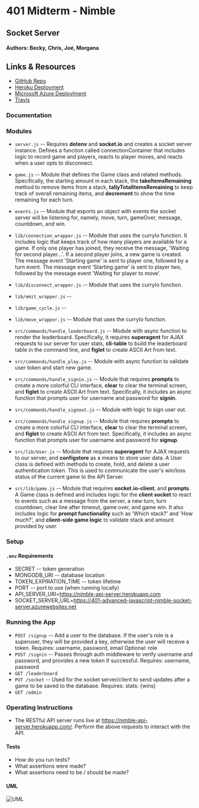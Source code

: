 # 401 Midterm - Nimble

## Socket Server

#### Authors: Becky, Chris, Joé, Morgana

## Links & Resources
* [GitHub Repo](https://github.com/401-advanced-javascript-nimble/client)
* [Heroku Deployment](https://nimble-api-server.herokuapp.com/)
* [Microsoft Azure Deploylment](https://401-advanced-javascript-nimble-socket-server.azurewebsites.net)
* [Travis]( --- )

### Documentation

### Modules
* `server.js` -- Requires **dotenv** and **socket.io** and creates a socket server instance. Defines a function called connectionContainer that includes logic to record game and players, reacts to player moves, and reacts when a user opts to disconnect.
* `game.js` -- Module that defines the Game class and related methods. Specifically, the starting amount in each stack, the **takeItemsRemaining** method to remove items from a stack, **tallyTotalItemsRemaining** to keep track of overall remaining items, and **decrement** to show the time remaining for each turn.
* `events.js` -- Module that exports an object with events the socket server will be listening for, namely, move, turn, gameOver, message, countdown, and win.
* `lib/connection_wrapper.js` -- Module that uses the curryIo function. It includes logic that keeps track of how many players are available for a game. If only one player has joined, they receive the message, 'Waiting for second player...'. If a second player joins, a new game is created. The message event 'Starting game' is sent to player one, followed by a turn event. The message event 'Starting game' is sent to player two, followed by the message event 'Waiting for player to move'.

* `lib/disconnect_wrapper.js` -- Module that uses the curryIo function. 





* `lib/emit_wrapper.js` -- 
* `lib/game_cycle.js` -- 
* `lib/move_wrapper.js` -- Module that uses the curryIo function.


* `src/commands/handle_leaderboard.js` -- Module with async function to render the leaderboard. Specifically, it requires **superagent** for AJAX requests to our server for user stats, **cli-table** to build the leaderboard table in the command line, and **figlet** to create ASCII Art from text.
* `src/commands/handle_play.js` -- Module with async function to validate user token and start new game.
* `src/commands/handle_signin.js` -- Module that requires **prompts** to create a more colorful CLI interface, **clear** to clear the terminal screen, and **figlet** to create ASCII Art from text. Specifically, it includes an async function that prompts user for username and password for **signin**.

* `src/commands/handle_signout.js` -- Module with logic to sign user out.

* `src/commands/handle_signup.js` -- Module that requires **prompts** to create a more colorful CLI interface, **clear** to clear the terminal screen, and **figlet** to create ASCII Art from text. Specifically, it includes an async function that prompts user for username and password for **signup**.

* `src/lib/User.js` -- Module that requires **superagent** for AJAX requests to our server, and **configstore** as a means to store user data. A User class is defined with methods to create, hold, and delete a user authentication token. This is used to communicate the user's win/loss status of the current game to the API Server.

* `src/lib/game.js` -- Module that requires **socket.io-client**, and **prompts**. A Game class is defined and includes logic for the **client socket** to react to events such as a message from the server, a new turn, turn countdown, clear line after timeout, game over, and game win. It also includes logic for **prompt functionality** such as 'Which stack?' and 'How much?', and **client-side game logic** to validate stack and amount provided by user.



### Setup
#### `.env` Requirements
* SECRET -- token generation
* MONGODB_URI -- database location
* TOKEN_EXPIRATION_TIME -- token lifetime
* PORT -- port to use (when running locally)
* API_SERVER_URI=https://nimble-api-server.herokuapp.com
* SOCKET_SERVER_URL=https://401-advanced-javascript-nimble-socket-server.azurewebsites.net

### Running the App
* `POST /signup` -- Add a user to the database.  If the user's role is a superuser, they will be provided a key, otherwise the user will receive a token.  Requires: username, password, email
Optional: role
* `POST /signin` -- Passes through auth middleware to verify username and password, and provides a new token if successful.
Requires: username, password
* `GET /leaderboard`
* `PUT /socket` -- Used for the socket server/client to send updates after a game to be saved to the database.
Requires: stats: {wins}
* `GET /admin`

### Operating Instructions
* The RESTful API server runs live at https://nimble-api-server.herokuapp.com/. Perform the above requests to interact with the API. 

#### Tests
* How do you run tests?
* What assertions were made?
* What assertions need to be / should be made?

#### UML
![UML](./assets/Nimble_UML.jpg)